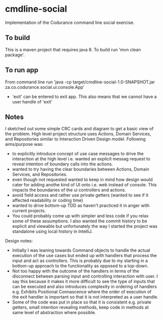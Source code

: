# cmdline-social
Implementation of the Codurance command line social exercise.

## To build ##
This is a maven project that requires java 8. To build run 'mvn clean package'.

## To run app ##
From command line run 'java -cp target/cmdline-social-1.0-SNAPSHOT.jar za.co.codurance.social.ui.console.App'
 * 'exit' can be entered to exit app. This also means that we cannot have a user handle of 'exit'

## Notes ##
 I sketched out some simple CRC cards and diagram to get a basic view of the problem.
 High level project structure uses Actions, Domain Services, and Repositories similar to Interaction Driven Design model.
 Following aims/purpose was:
  * to explicitly introduce concept of use case messages to drive the interaction at the high level i.e. wanted an explicit
 messag request to reveal intention of boundary calls into the actions.
  * wanted to try having the clear boundaries between Actions, Domain Services, and Repositories.
  * even though not requested wanted to keep in mind how design would cater for adding anothe kind of UI onto i.e. web instead of console. This
  impacts the boundaries of the ui controllers and actions.
  * avoid field access and rather use private getters (wanted to see if it affected readability or coding time)
 * wanted to drive bottom-up TDD as haven't practiced it in anger with current projects.
 * You could probably come up with simpler and less code if you relax some of these assumptions.
 I also wanted the commit history to be explicit and viewable but unfortunately the way I started the project was standalone using local history in IntelliJ.

Design notes:
 * Initially I was leaning towards Command objects to handle the actual execution of the use cases but ended up with
 handlers that process the input and act as controllers. This is probably due to my starting in a bottom-up approach to the functionality as
 opposed to a top-down.
 * Not too happy with the outcome of the handlers in terms of the disconnect between parsing input and controlling interaction with user.
 I say this because it makes it more difficult to see the type of inputs that can be executed and also introduces complexity in ordering of handlers
 e.g. Exhibits Positional Connascence where the order of execution of the exit handler is important so that it is not interpreted as a user handle.
 * Some of the code was put in place so that it is consistent e.g. private getters, small intention revealing methods, keep code in methods at
 same level of abstraction where possible.